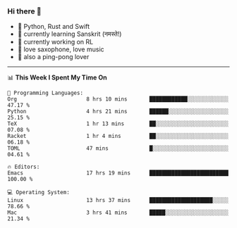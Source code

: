 ### Hi there 👋

- 📙 Python, Rust and Swift
- 🌱 currently learning Sanskrit (नमस्ते!)
- 🔭 currently working on RL
- 🎷 love saxophone, love music
- 🏓 also a ping-pong lover

<!--
**ZiqinGong/ZiqinGong** is a ✨ _special_ ✨ repository because its `README.md` (this file) appears on your GitHub profile.

Here are some ideas to get you started:

- 🔭 I’m currently working on ...
- 🌱 I’m currently learning ...
- 👯 I’m looking to collaborate on ...
- 🤔 I’m looking for help with ...
- 💬 Ask me about ...
- 📫 gongzq0301@sjtu.edu.cn
- 😄 Pronouns: ...
- ⚡ Fun fact: ...
-->

---

<!--START_SECTION:waka-->
📊 **This Week I Spent My Time On** 

```text
💬 Programming Languages: 
Org                      8 hrs 10 mins       ████████████░░░░░░░░░░░░░   47.17 % 
Python                   4 hrs 21 mins       ██████░░░░░░░░░░░░░░░░░░░   25.15 % 
TeX                      1 hr 13 mins        ██░░░░░░░░░░░░░░░░░░░░░░░   07.08 % 
Racket                   1 hr 4 mins         ██░░░░░░░░░░░░░░░░░░░░░░░   06.18 % 
TOML                     47 mins             █░░░░░░░░░░░░░░░░░░░░░░░░   04.61 % 

🔥 Editors: 
Emacs                    17 hrs 19 mins      █████████████████████████   100.00 % 

💻 Operating System: 
Linux                    13 hrs 37 mins      ████████████████████░░░░░   78.66 % 
Mac                      3 hrs 41 mins       █████░░░░░░░░░░░░░░░░░░░░   21.34 % 
```


<!--END_SECTION:waka-->
